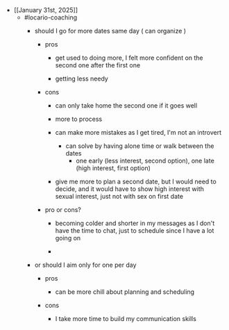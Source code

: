 - [[January 31st, 2025]]
	 - #locario-coaching
		 - should I go for more dates same day ( can organize )
			 - pros
				 - get used to doing more, I felt more confident on the second one after the first one

				 - getting less needy

			 - cons
				 - can only take home the second one if it goes well

				 - more to process

				 - can make more mistakes as I get tired, I'm not an introvert
					 - can solve by having alone time or walk between the dates
						 - one early (less interest, second option), one late (high interest, first option)

				 - give me more to plan a second date, but I would need to decide, and it would have to show high interest with sexual interest, just not with sex on first date

			 - pro or cons?
				 - becoming colder and shorter in my messages as I don't have the time to chat, just to schedule since I have a lot going on

				 - 

		 - or should I aim only for one per day
			 - pros
				 - can be more chill about planning and scheduling

			 - cons
				 - I take more time to build my communication skills
